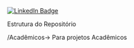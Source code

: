 <div id="badges">
  <a href="https://www.linkedin.com/in/vinícius-marinelli-09898338b/">
    <img src="https://img.shields.io/badge/LinkedIn-blue?style=for-the-badge&logo=linkedin&logoColor=white" alt="LinkedIn Badge"/>
  </a>
</div>


Estrutura do Repositório

/Acadêmicos-> Para projetos Acadêmicos 
